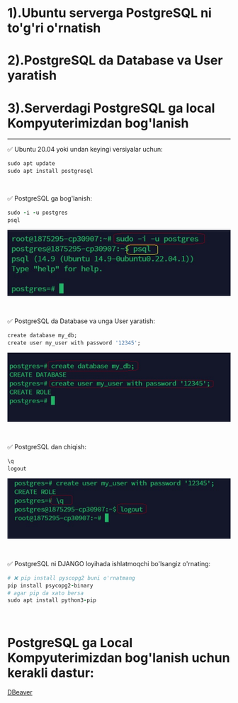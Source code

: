 #  1).Ubuntu serverga PostgreSQL ni to'g'ri o'rnatish
#  2).PostgreSQL da Database va User yaratish 
#  3).Serverdagi PostgreSQL ga local Kompyuterimizdan bog'lanish



 <hr>
 
✅ Ubuntu 20.04 yoki undan keyingi versiyalar uchun:
```rb
sudo apt update
sudo apt install postgresql
```

<br>


✅ PostgreSQL ga bog'lanish:
```rb
sudo -i -u postgres
psql
```
![postgres](images/1.jpg)

<br>


✅ PostgreSQL da Database va unga User yaratish:
```rb
create database my_db;
create user my_user with password '12345';
```
![postgres](images/2.jpg)

<br>


✅ PostgreSQL dan chiqish:
```rb
\q 
logout
```
![postgres](images/3.jpg)

<br>


✅ PostgreSQL ni DJANGO loyihada ishlatmoqchi bo'lsangiz o'rnating:
```rb
# ❌ pip install pyscopg2 buni o'rnatmang
pip install psycopg2-binary
# agar pip da xato bersa
sudo apt install python3-pip
```

<br>


# PostgreSQL ga Local Kompyuterimizdan bog'lanish uchun kerakli dastur:

[DBeaver](https://dbeaver.io/download/)















